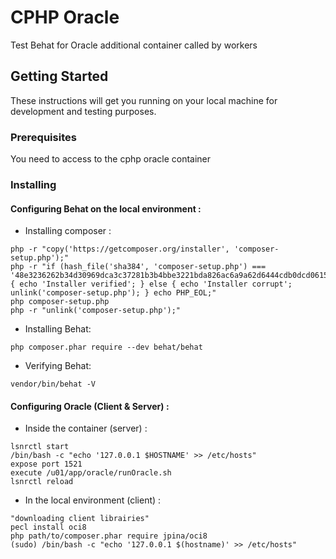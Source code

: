 # CPHP Oracle

Test Behat for Oracle additional container called by workers 

## Getting Started

These instructions will get you running on your local machine for development and testing purposes. 

### Prerequisites

You need to access to the cphp oracle container
 
### Installing

#### Configuring Behat on the local environment :
* Installing composer :
```
php -r "copy('https://getcomposer.org/installer', 'composer-setup.php');"
php -r "if (hash_file('sha384', 'composer-setup.php') === '48e3236262b34d30969dca3c37281b3b4bbe3221bda826ac6a9a62d6444cdb0dcd0615698a5cbe587c3f0fe57a54d8f5') { echo 'Installer verified'; } else { echo 'Installer corrupt'; unlink('composer-setup.php'); } echo PHP_EOL;"
php composer-setup.php
php -r "unlink('composer-setup.php');"
```
* Installing Behat:
```
php composer.phar require --dev behat/behat
```
* Verifying Behat:
```
vendor/bin/behat -V
```

#### Configuring Oracle (Client & Server) :

* Inside the container (server) :
```
lsnrctl start
/bin/bash -c "echo '127.0.0.1 $HOSTNAME' >> /etc/hosts"
expose port 1521
execute /u01/app/oracle/runOracle.sh
lsnrctl reload
```

* In the local environment (client) :
```
"downloading client librairies"
pecl install oci8
php path/to/composer.phar require jpina/oci8
(sudo) /bin/bash -c "echo '127.0.0.1 $(hostname)' >> /etc/hosts"
```
